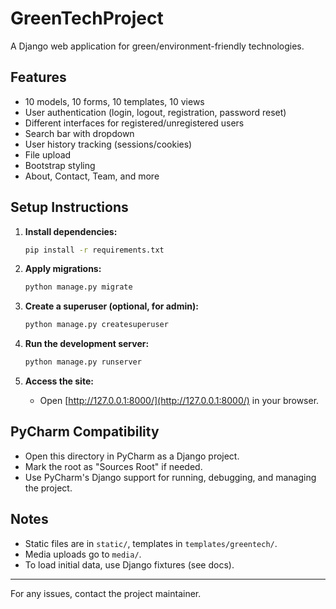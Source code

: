 # GreenTechProject

A Django web application for green/environment-friendly technologies.

## Features
- 10 models, 10 forms, 10 templates, 10 views
- User authentication (login, logout, registration, password reset)
- Different interfaces for registered/unregistered users
- Search bar with dropdown
- User history tracking (sessions/cookies)
- File upload
- Bootstrap styling
- About, Contact, Team, and more

## Setup Instructions

1. **Install dependencies:**
   ```bash
   pip install -r requirements.txt
   ```

2. **Apply migrations:**
   ```bash
   python manage.py migrate
   ```

3. **Create a superuser (optional, for admin):**
   ```bash
   python manage.py createsuperuser
   ```

4. **Run the development server:**
   ```bash
   python manage.py runserver
   ```

5. **Access the site:**
   - Open [http://127.0.0.1:8000/](http://127.0.0.1:8000/) in your browser.

## PyCharm Compatibility
- Open this directory in PyCharm as a Django project.
- Mark the root as "Sources Root" if needed.
- Use PyCharm's Django support for running, debugging, and managing the project.

## Notes
- Static files are in `static/`, templates in `templates/greentech/`.
- Media uploads go to `media/`.
- To load initial data, use Django fixtures (see docs).

---

For any issues, contact the project maintainer. 